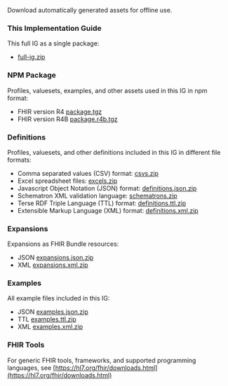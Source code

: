 Download automatically generated assets for offline use.

### This Implementation Guide

This full IG as a single package:
* [full-ig.zip](full-ig.zip)

### NPM Package

Profiles, valuesets, examples, and other assets used in this IG in npm format:
* FHIR version R4 [package.tgz](package.tgz)
* FHIR version R4B [package.r4b.tgz](package.r4b.tgz)

### Definitions

Profiles, valuesets, and other definitions included in this IG in different file formats:
* Comma separated values (CSV) format: [csvs.zip](csvs.zip)
* Excel spreadsheet files: [excels.zip](excels.zip)
* Javascript Object Notation (JSON) format: [definitions.json.zip](definitions.json.zip)
* Schematron XML validation language: [schematrons.zip](schematrons.zip)
* Terse RDF Triple Language (TTL) format: [definitions.ttl.zip](definitions.ttl.zip)
* Extensible Markup Language (XML) format: [definitions.xml.zip](definitions.xml.zip)

### Expansions

Expansions as FHIR Bundle resources:
* JSON [expansions.json.zip](expansions.json.zip)
* XML [expansions.xml.zip](expansions.xml.zip)

### Examples

All example files included in this IG:
* JSON [examples.json.zip](examples.json.zip)
* TTL [examples.ttl.zip](examples.ttl.zip)
* XML [examples.xml.zip](examples.xml.zip)

### FHIR Tools
For generic FHIR tools, frameworks, and supported programming languages, see
[https://hl7.org/fhir/downloads.html](https://hl7.org/fhir/downloads.html)

